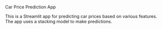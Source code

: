 Car Price Prediction App

This is a Streamlit app for predicting car prices based on various features. The app uses a stacking model to make predictions.




